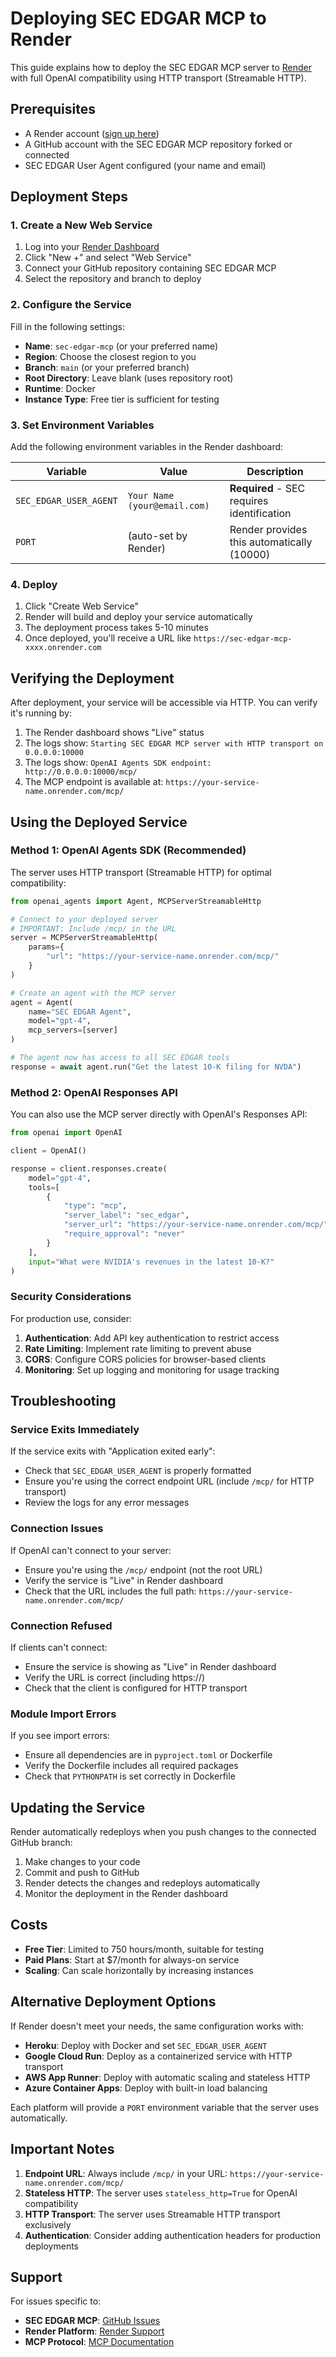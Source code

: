 # Deploying SEC EDGAR MCP to Render

This guide explains how to deploy the SEC EDGAR MCP server to [Render](https://render.com) with full OpenAI compatibility using HTTP transport (Streamable HTTP).

## Prerequisites

- A Render account ([sign up here](https://render.com))
- A GitHub account with the SEC EDGAR MCP repository forked or connected
- SEC EDGAR User Agent configured (your name and email)

## Deployment Steps

### 1. Create a New Web Service

1. Log into your [Render Dashboard](https://dashboard.render.com)
2. Click "New +" and select "Web Service"
3. Connect your GitHub repository containing SEC EDGAR MCP
4. Select the repository and branch to deploy

### 2. Configure the Service

Fill in the following settings:

- **Name**: `sec-edgar-mcp` (or your preferred name)
- **Region**: Choose the closest region to you
- **Branch**: `main` (or your preferred branch)
- **Root Directory**: Leave blank (uses repository root)
- **Runtime**: Docker
- **Instance Type**: Free tier is sufficient for testing

### 3. Set Environment Variables

Add the following environment variables in the Render dashboard:

| Variable | Value | Description |
|----------|-------|-------------|
| `SEC_EDGAR_USER_AGENT` | `Your Name (your@email.com)` | **Required** - SEC requires identification |
| `PORT` | (auto-set by Render) | Render provides this automatically (10000) |

### 4. Deploy

1. Click "Create Web Service"
2. Render will build and deploy your service automatically
3. The deployment process takes 5-10 minutes
4. Once deployed, you'll receive a URL like `https://sec-edgar-mcp-xxxx.onrender.com`

## Verifying the Deployment

After deployment, your service will be accessible via HTTP. You can verify it's running by:

1. The Render dashboard shows "Live" status
2. The logs show: `Starting SEC EDGAR MCP server with HTTP transport on 0.0.0.0:10000`
3. The logs show: `OpenAI Agents SDK endpoint: http://0.0.0.0:10000/mcp/`
4. The MCP endpoint is available at: `https://your-service-name.onrender.com/mcp/`

## Using the Deployed Service

### Method 1: OpenAI Agents SDK (Recommended)

The server uses HTTP transport (Streamable HTTP) for optimal compatibility:

```python
from openai_agents import Agent, MCPServerStreamableHttp

# Connect to your deployed server
# IMPORTANT: Include /mcp/ in the URL
server = MCPServerStreamableHttp(
    params={
        "url": "https://your-service-name.onrender.com/mcp/"
    }
)

# Create an agent with the MCP server
agent = Agent(
    name="SEC EDGAR Agent",
    model="gpt-4",
    mcp_servers=[server]
)

# The agent now has access to all SEC EDGAR tools
response = await agent.run("Get the latest 10-K filing for NVDA")
```

### Method 2: OpenAI Responses API

You can also use the MCP server directly with OpenAI's Responses API:

```python
from openai import OpenAI

client = OpenAI()

response = client.responses.create(
    model="gpt-4",
    tools=[
        {
            "type": "mcp",
            "server_label": "sec_edgar",
            "server_url": "https://your-service-name.onrender.com/mcp/",
            "require_approval": "never"
        }
    ],
    input="What were NVIDIA's revenues in the latest 10-K?"
)
```


### Security Considerations

For production use, consider:

1. **Authentication**: Add API key authentication to restrict access
2. **Rate Limiting**: Implement rate limiting to prevent abuse
3. **CORS**: Configure CORS policies for browser-based clients
4. **Monitoring**: Set up logging and monitoring for usage tracking

## Troubleshooting

### Service Exits Immediately

If the service exits with "Application exited early":
- Check that `SEC_EDGAR_USER_AGENT` is properly formatted
- Ensure you're using the correct endpoint URL (include `/mcp/` for HTTP transport)
- Review the logs for any error messages

### Connection Issues

If OpenAI can't connect to your server:
- Ensure you're using the `/mcp/` endpoint (not the root URL)
- Verify the service is "Live" in Render dashboard
- Check that the URL includes the full path: `https://your-service-name.onrender.com/mcp/`

### Connection Refused

If clients can't connect:
- Ensure the service is showing as "Live" in Render dashboard
- Verify the URL is correct (including https://)
- Check that the client is configured for HTTP transport

### Module Import Errors

If you see import errors:
- Ensure all dependencies are in `pyproject.toml` or Dockerfile
- Verify the Dockerfile includes all required packages
- Check that `PYTHONPATH` is set correctly in Dockerfile

## Updating the Service

Render automatically redeploys when you push changes to the connected GitHub branch:

1. Make changes to your code
2. Commit and push to GitHub
3. Render detects the changes and redeploys automatically
4. Monitor the deployment in the Render dashboard

## Costs

- **Free Tier**: Limited to 750 hours/month, suitable for testing
- **Paid Plans**: Start at $7/month for always-on service
- **Scaling**: Can scale horizontally by increasing instances

## Alternative Deployment Options

If Render doesn't meet your needs, the same configuration works with:

- **Heroku**: Deploy with Docker and set `SEC_EDGAR_USER_AGENT`
- **Google Cloud Run**: Deploy as a containerized service with HTTP transport
- **AWS App Runner**: Deploy with automatic scaling and stateless HTTP
- **Azure Container Apps**: Deploy with built-in load balancing

Each platform will provide a `PORT` environment variable that the server uses automatically.

## Important Notes

1. **Endpoint URL**: Always include `/mcp/` in your URL: `https://your-service-name.onrender.com/mcp/`
2. **Stateless HTTP**: The server uses `stateless_http=True` for OpenAI compatibility
3. **HTTP Transport**: The server uses Streamable HTTP transport exclusively
4. **Authentication**: Consider adding authentication headers for production deployments

## Support

For issues specific to:
- **SEC EDGAR MCP**: [GitHub Issues](https://github.com/stefanoamorelli/sec-edgar-mcp/issues)
- **Render Platform**: [Render Support](https://render.com/docs)
- **MCP Protocol**: [MCP Documentation](https://modelcontextprotocol.io)